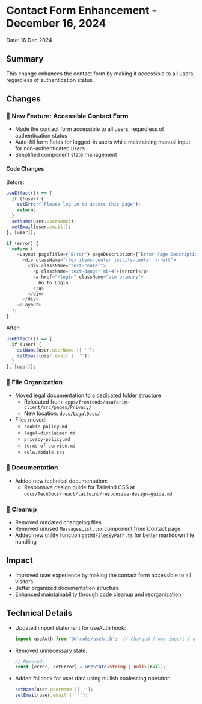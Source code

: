 # Contact Form Enhancement - December 16, 2024

Date: 16 Dec 2024

## Summary

This change enhances the contact form by making it accessible to all users, regardless of authentication status.

## Changes

### 🚀 New Feature: Accessible Contact Form

- Made the contact form accessible to all users, regardless of authentication status
- Auto-fill form fields for logged-in users while maintaining manual input for non-authenticated users
- Simplified component state management

#### Code Changes

Before:
```typescript
useEffect(() => {
  if (!user) {
    setError('Please log in to access this page');
    return;
  }
  setName(user.userName!);
  setEmail(user.email!);
}, [user]);

if (error) {
  return (
    <Layout pageTitle={"Error"} pageDescription={"Error Page Description"}>
      <div className="flex items-center justify-center h-full">
        <div className="text-center">
          <p className="text-danger mb-4">{error}</p>
          <a href="/login" className="btn-primary">
            Go to Login
          </a>
        </div>
      </div>
    </Layout>
  );
}
```

After:
```typescript
useEffect(() => {
  if (user) {
    setName(user.userName || '');
    setEmail(user.email || '');
  }
}, [user]);
```

### 📁 File Organization
- Moved legal documentation to a dedicated folder structure
  - Relocated from: `apps/frontends/asafarim-client/src/pages/Privacy/`
  - New location: `docs/LegalDocs/`
- Files moved:
  - `cookie-policy.md`
  - `legal-disclaimer.md`
  - `privacy-policy.md`
  - `terms-of-service.md`
  - `eula.module.css`

### 📝 Documentation
- Added new technical documentation:
  - Responsive design guide for Tailwind CSS at `docs/TechDocs/react/tailwind/responsive-design-guide.md`

### 🧹 Cleanup
- Removed outdated changelog files
- Removed unused `MessagesList.tsx` component from Contact page
- Added new utility function `getMdFilesByPath.ts` for better markdown file handling

## Impact
- Improved user experience by making the contact form accessible to all visitors
- Better organized documentation structure
- Enhanced maintainability through code cleanup and reorganization

## Technical Details
- Updated import statement for useAuth hook:
  ```typescript
  import useAuth from '@/hooks/useAuth';  // Changed from: import { useAuth } from '@/hooks/useAuth'
  ```
- Removed unnecessary state:
  ```typescript
  // Removed:
  const [error, setError] = useState<string | null>(null);
  ```
- Added fallback for user data using nullish coalescing operator:
  ```typescript
  setName(user.userName || '');
  setEmail(user.email || '');
  ```
